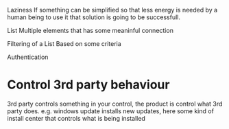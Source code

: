 Laziness
If something can be simplified so that less energy is needed by a human being to use it that solution is going to be successfull.

List
Multiple elements that has some meaninful connection

Filtering of a List
Based on some criteria

Authentication

# Control 3rd party behaviour
3rd party controls something in your control, the product is control what 3rd party does.
e.g. windows update installs new updates, here some kind of install center that controls what is being installed
